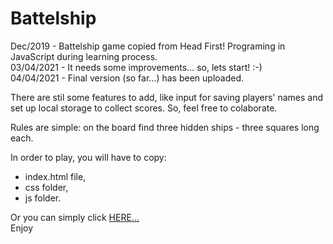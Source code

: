 # Battelship
Dec/2019 - Battelship game copied from Head First! Programing in JavaScript during learning process. <br>
03/04/2021 - It needs some improvements... so, lets start! :-) <br>
04/04/2021 - Final version (so far...) has been uploaded.

There are stil some features to add, like input for saving players' names and set up local storage to collect scores. So, feel free to colaborate.

Rules are simple: on the board find three hidden ships - three squares long each.

In order to play, you will have to copy:
  - index.html file,
  - css folder,
  - js folder.

Or you can simply click <a href="http://insolt.infinityfreeapp.com">HERE...</a><br>
Enjoy
